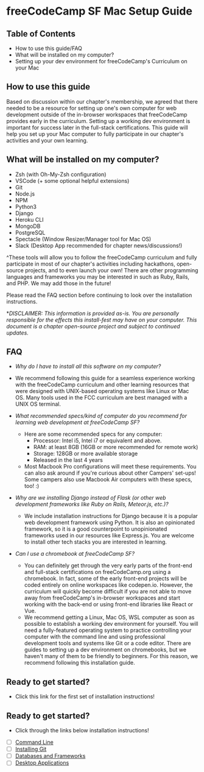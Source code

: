 # freeCodeCamp SF Mac Setup Guide

## Table of Contents
- How to use this guide/FAQ 
- What will be installed on my computer?
- Setting up your dev environment for freeCodeCamp's Curriculum on your Mac

## How to use this guide
Based on discussion within our chapter's membership, we agreed that there needed to be a resource for setting up one's own computer for web development outside of the in-browser workspaces that freeCodeCamp provides early in the curriculum. Setting up a working dev environment is important for success later in the full-stack certifications. This guide will help you set up your Mac computer to fully participate in our chapter's activities and your own learning.

## What will be installed on my computer?
- Zsh (with Oh-My-Zsh configuration)
- VSCode (+ some optional helpful extensions)
- Git
- Node.js
- NPM 
- Python3
- Django
- Heroku CLI
- MongoDB
- PostgreSQL
- Spectacle (Window Resizer/Manager tool for Mac OS)
- Slack (Desktop App recommended for chapter news/discussions!)

^These tools will allow you to follow the freeCodeCamp curriculum and fully participate in most of our chapter's activities including hackathons, open-source projects, and to even launch your own! There are other programming languages and frameworks you may be interested in such as Ruby, Rails, and PHP. We may add those in the future! 

Please read the FAQ section before continuing to look over the installation instructions.

**DISCLAIMER: This information is provided as-is. You are personally responsible for the effects this install-fest may have on your computer. *This document is a chapter open-source project and subject to continued updates.**

## FAQ
- *Why do I have to install all this software on my computer?*
- We recommend following this guide for a seamless experience working with the freeCodeCamp curriculum and other learning resources that were designed with UNIX-based operating systems like Linux or Mac OS. Many tools used in the FCC curriculum are best managed with a UNIX OS terminal.

- *What recommended specs/kind of computer do you recommend for learning web development at freeCodeCamp SF?*
   - Here are some recommended specs for any computer:
      - Processor: Intel i5, Intel i7 or equivalent and above. 
      - RAM: at least 8GB (16GB or more recommended for remote work)
      - Storage: 128GB or more available storage
      - Released in the last 4 years
   - Most Macbook Pro configurations will meet these requirements. You can also ask around if you're curious about other Campers' set-ups! Some campers also use Macbook Air computers with these specs, too! :)

- *Why are we installing Django instead of Flask (or other web development frameworks like Ruby on Rails, Meteor.js, etc.)?*
   - We include installation instructions for Django because it is a popular web development framework using Python. It is also an opinionated framework, so it is a good counterpoint to unopinionated frameworks used in our resources like Express.js. You are welcome to install other tech stacks you are interested in learning.

- *Can I use a chromebook at freeCodeCamp SF?*
   - You can definitely get through the very early parts of the front-end and full-stack certifications on freeCodeCamp.org using a chromebook. In fact, some of the early front-end projects will be coded entirely on online workspaces like codepen.io. However, the curriculum will quickly become difficult if you are not able to move away from freeCodeCamp's in-browser workspaces and start working with the back-end or using front-end libraries like React or Vue.
   - We recommend getting a Linux, Mac OS, WSL computer as soon as possible to establish a working dev environment for yourself. You will need a fully-featured operating system to practice controlling your computer with the command line and using professional development tools and systems like Git or a code editor. There are guides to setting up a dev environment on chromebooks, but we haven't many of them to be friendly to beginners. For this reason, we recommend following this installation guide.

## Ready to get started?
- Click this link for the first set of installation instructions!
## Ready to get started?
- Click through the links below installation instructions!
* [ ] [Command Line](command-line-setup.md)
* [ ] [Installing Git](git-installation.md)
* [ ] [Databases and Frameworks](db-frameworks.md)
* [ ] [Desktop Applications](desktop-applications.md)